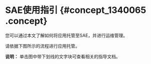 # SAE使用指引 {#concept_1340065 .concept}

您可以通过本文了解如何将应用托管至SAE，并进行运维管理。

请依据下图所示的流程进行应用托管。

**说明：** 单击图中带下划线的文字块可查看相关的指导文档。

